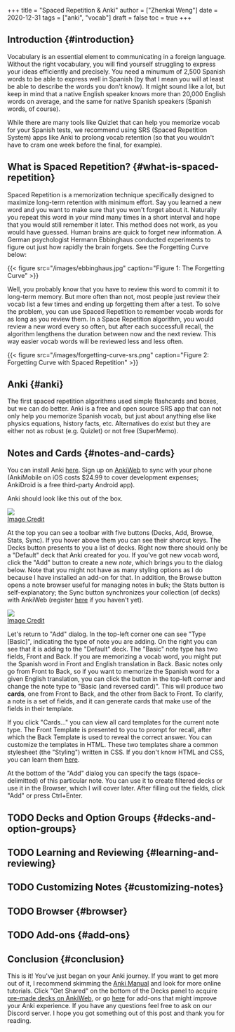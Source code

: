+++
title = "Spaced Repetition & Anki"
author = ["Zhenkai Weng"]
date = 2020-12-31
tags = ["anki", "vocab"]
draft = false
toc = true
+++

## Introduction {#introduction}

Vocabulary is an essential element to communicating in a foreign language. Without the right vocabulary, you will find yourself struggling to express your ideas efficiently and precisely. You need a minumum of 2,500 Spanish words to be able to express well in Spanish (by that I mean you will at least be able to describe the words you don't know). It might sound like a lot, but keep in mind that a native English speaker knows more than 20,000 English words on average, and the same for native Spanish speakers (Spanish words, of course).  

While there are many tools like Quizlet that can help you memorize vocab for your Spanish tests, we recommend using SRS (Spaced Repetition System) apps like Anki to prolong vocab retention (so that you wouldn't have to cram one week before the final, for example).  


## What is Spaced Repetition? {#what-is-spaced-repetition}

Spaced Repetition is a memorization technique specifically designed to maximize long-term retention with minimum effort. Say you learned a new word and you want to make sure that you won't forget about it. Naturally you repeat this word in your mind many times in a short interval and hope that you would still remember it later. This method does not work, as you would have guessed. Human brains are quick to forget new information. A German psychologist Hermann Ebbinghaus conducted experiments to figure out just how rapidly the brain forgets. See the Forgetting Curve below:  

{{< figure src="/images/ebbinghaus.jpg" caption="Figure 1: The Forgetting Curve" >}}  

Well, you probably know that you have to review this word to commit it to long-term memory. But more often than not, most people just review their vocab list a few times and ending up forgetting them after a test. To solve the problem, you can use Spaced Repetition to remember vocab words for as long as you review them. In a Space Repetition algorithm, you would review a new word every so often, but after each successfull recall, the algorithm lengthens the duration between now and the next review. This way easier vocab words will be reviewed less and less often.  

{{< figure src="/images/forgetting-curve-srs.png" caption="Figure 2: Forgetting Curve with Spaced Repetition" >}}  


## Anki {#anki}

The first spaced repetition algorithms used simple flashcards and boxes, but we can do better. Anki is a free and open source SRS app that can not only help you memorize Spanish vocab, but just about anything else like physics equations, history facts, etc. Alternatives do exist but they are either not as robust (e.g. Quizlet) or not free (SuperMemo).  


## Notes and Cards {#notes-and-cards}

You can install Anki [here](https://apps.ankiweb.net/). Sign up on [AnkiWeb](https://ankiweb.net/account/register) to sync with your phone (AnkiMobile on iOS costs $24.99 to cover development expenses; AnkiDroid is a free third-party Android app).  

Anki should look like this out of the box.  

![](/images/_20201231_195921screenshot.png)  
[Image Credit](https://intelalearning.wordpress.com/2018/07/19/learning-myth-1-ebbinghaus-forgetting-curve/)  

At the top you can see a toolbar with five buttons (Decks, Add, Browse, Stats, Sync). If you hover above them you can see their shorcut keys. The Decks button presents to you a list of decks. Right now there should only be a "Default" deck that Anki created for you. If you've got new vocab word, click the "Add" button to create a new _note_, which brings you to the dialog below. Note that you might not have as many styling options as I do because I have installed an add-on for that. In addition, the Browse button opens a note browser useful for managing notes in bulk; the Stats button is self-explanatory; the Sync button synchronizes your collection (of decks) with AnkiWeb (register [here](https://ankiweb.net/account/register) if you haven't yet).  

![](/images/_20201231_200638screenshot.png)  
[Image Credit](https://www.researchgate.net/figure/Ebbinghaus-forgetting-curve-and-review-cycle%5Ffig1%5F324816198)  

Let's return to "Add" dialog. In the top-left corner one can see "Type [Basic]", indicating the type of note you are adding. On the right you can see that it is adding to the "Default" deck. The "Basic" note type has two fields, Front and Back. If you are memorizing a vocab word, you might put the Spanish word in Front and English translation in Back. Basic notes only go from Front to Back, so if you want to memorize the Spanish word for a given English translation, you can click the button in the top-left corner and change the note type to "Basic (and reversed card)". This will produce two **cards**, one from Front to Back, and the other from Back to Front. To clarify, a note is a set of fields, and it can generate cards that make use of the fields in their template.  

If you click "Cards..." you can view all card templates for the current note type. The Front Template is presented to you to prompt for recall, after which the Back Template is used to reveal the correct answer. You can customize the templates in HTML. These two templates share a common stylesheet (the "Styling") written in CSS. If you don't know HTML and CSS, you can learn them [here](https://www.freecodecamp.org/).  

At the bottom of the "Add" dialog you can specify the tags (space-delimitted) of this particular note. You can use it to create filtered decks or use it in the Browser, which I will cover later. After filling out the fields, click "Add" or press Ctrl+Enter.  


## <span class="org-todo todo TODO">TODO</span> Decks and Option Groups {#decks-and-option-groups}


## <span class="org-todo todo TODO">TODO</span> Learning and Reviewing {#learning-and-reviewing}


## <span class="org-todo todo TODO">TODO</span> Customizing Notes {#customizing-notes}


## <span class="org-todo todo TODO">TODO</span> Browser {#browser}


## <span class="org-todo todo TODO">TODO</span> Add-ons {#add-ons}


## Conclusion {#conclusion}

This is it! You've just began on your Anki journey. If you want to get more out of it, I recommend skimming the [Anki Manual](https://docs.ankiweb.net/#/) and look for more online tutorials. Click "Get Shared" on the bottom of the Decks panel to acquire [pre-made decks on AnkiWeb](https://ankiweb.net/shared/decks/), or go [here](https://ankiweb.net/shared/addons/) for add-ons that might improve your Anki experience. If you have any questions feel free to ask on our Discord server. I hope you got something out of this post and thank you for reading.
